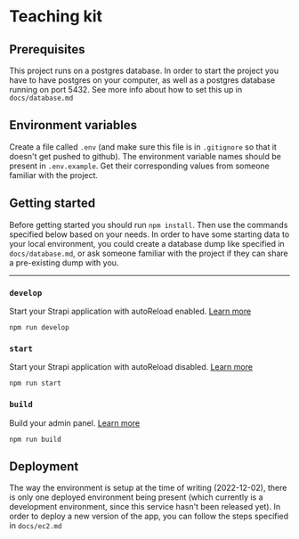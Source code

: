 # Teaching kit

## Prerequisites

This project runs on a postgres database. In order to start the project you have to have postgres on your computer, as well as a postgres database running on port 5432. See more info about how to set this up in `docs/database.md`

## Environment variables

Create a file called `.env` (and make sure this file is in `.gitignore` so that it doesn't get pushed to github). The environment variable names should be present in `.env.example`. Get their corresponding values from someone familiar with the project.

## Getting started

Before getting started you should run `npm install`. Then use the commands specified below based on your needs.
In order to have some starting data to your local environment, you could create a database dump like specified in `docs/database.md`, or ask someone familiar with the project if they can share a pre-existing dump with you.

---

### `develop`

Start your Strapi application with autoReload enabled. [Learn more](https://docs.strapi.io/developer-docs/latest/developer-resources/cli/CLI.html#strapi-develop)

```
npm run develop
```

### `start`

Start your Strapi application with autoReload disabled. [Learn more](https://docs.strapi.io/developer-docs/latest/developer-resources/cli/CLI.html#strapi-start)

```
npm run start
```

### `build`

Build your admin panel. [Learn more](https://docs.strapi.io/developer-docs/latest/developer-resources/cli/CLI.html#strapi-build)

```
npm run build
```

## Deployment

The way the environment is setup at the time of writing (2022-12-02), there is only one deployed environment being present (which currently is a development environment, since this service hasn't been released yet). In order to deploy a new version of the app, you can follow the steps specified in `docs/ec2.md`
